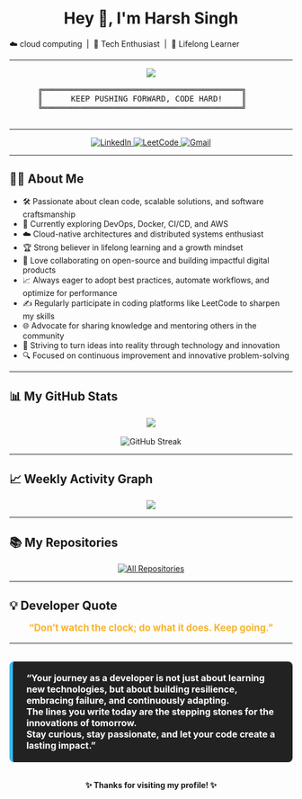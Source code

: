 <!--
**Harsh-sing007/Harsh-sing007** is a ✨ _special_ ✨ repository because its `README.md` (this file) appears on your GitHub profile.
-->

<p align="center">
  <h1 align="center">Hey 👋, I'm Harsh Singh</h1>
</p>

☁️ cloud computing &nbsp;|&nbsp; 🚀 Tech Enthusiast &nbsp;|&nbsp; 🧠 Lifelong Learner

---

<p align="center">
  <img src="https://capsule-render.vercel.app/api?type=waving&color=0:36BCF7,100:9B59B6&height=150&section=header&text=🌟%20KEEP%20HUSTLING%20🌟&fontSize=40&animation=twinkling&fontColor=fff"/>
  <br>
  <span style="font-size:1.5em; color:#F7B32B; font-weight:bold;">
    <pre>
      ╔══════════════════════════════════════════╗
      ║      KEEP PUSHING FORWARD, CODE HARD!    ║
      ╚══════════════════════════════════════════╝
    </pre>
  </span>
</p>

---

<p align="center">
  <a href="https://www.linkedin.com/in/harsh-singh1712/">
    <img src="https://img.shields.io/badge/LinkedIn-0A66C2?style=for-the-badge&logo=linkedin&logoColor=white" alt="LinkedIn"/>
  </a>
  <a href="https://leetcode.com/u/Harshsi17/">
    <img src="https://img.shields.io/badge/LeetCode-FFA116?style=for-the-badge&logo=leetcode&logoColor=black" alt="LeetCode"/>
  </a>
  <a href="mailto:harshsingh45831@gmail.com">
    <img src="https://img.shields.io/badge/Gmail-D14836?style=for-the-badge&logo=gmail&logoColor=white" alt="Gmail"/>
  </a>
</p>

---

## 👨‍💻 About Me

- 🛠️ Passionate about clean code, scalable solutions, and software craftsmanship  
- 🌱 Currently exploring DevOps, Docker, CI/CD, and AWS  
- ☁️ Cloud-native architectures and distributed systems enthusiast  
- 🏆 Strong believer in lifelong learning and a growth mindset  
- 🤝 Love collaborating on open-source and building impactful digital products  
- 📈 Always eager to adopt best practices, automate workflows, and optimize for performance  
- ✍️ Regularly participate in coding platforms like LeetCode to sharpen my skills  
- 🌐 Advocate for sharing knowledge and mentoring others in the community  
- 🚀 Striving to turn ideas into reality through technology and innovation  
- 🔍 Focused on continuous improvement and innovative problem-solving  

---

## 📊 My GitHub Stats

<div align="center">
  <img src="https://github-readme-stats.vercel.app/api?username=Harsh-sing007&show_icons=true&theme=radical&border_radius=30&hide_border=true&custom_title=Harsh Singh's GitHub Stats"/>
  <br><br>
  <img src="https://github-readme-streak-stats.herokuapp.com?user=Harsh-sing007&theme=radical&hide_border=true&border_radius=30&fire=DD2727&background=161B22&currStreakLabel=F7B32B" alt="GitHub Streak"/>
</div>

---

## 📈 Weekly Activity Graph

<div align="center">
  <img src="https://github-readme-activity-graph.vercel.app/graph?username=Harsh-sing007&theme=react-dark&custom_title=Weekly%20GitHub%20Activity%20Graph&hide_border=true&area=true&area_color=36BCF7"/>
</div>

---

## 📚 My Repositories

<p align="center">
  <a href="https://github.com/Harsh-sing007?tab=repositories">
    <img src="https://img.shields.io/badge/See%20All%20Repositories-181717?style=for-the-badge&logo=github" alt="All Repositories" />
  </a>
</p>

---

## 💡 Developer Quote

<p align="center" style="font-size:1.2em; color:#F7B32B;">
  <b>
    “Don’t watch the clock; do what it does. Keep going.”  
  </b>
</p>

---

<blockquote style="font-size: 1.15em; background: #222; color: #fff; border-left: 6px solid #36BCF7; padding: 1.2em 1.5em; margin: 2em 0; border-radius: 8px;">
  <b>
    “Your journey as a developer is not just about learning new technologies, but about building resilience, embracing failure, and continuously adapting.  
    <br>
    The lines you write today are the stepping stones for the innovations of tomorrow.  
    <br>
    Stay curious, stay passionate, and let your code create a lasting impact.”  
  </b>
</blockquote>

<p align="center">
  <b>✨ Thanks for visiting my profile! ✨</b>
</p>
